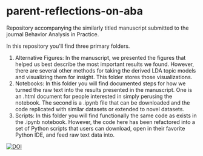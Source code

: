 # parent-reflections-on-aba
Repository accompanying the similarly titled manuscript submitted to the journal Behavior Analysis in Practice. 

In this repository you'll find three primary folders. 
1. Alternative Figures: In the manuscript, we presented the figures that helped us best describe the most important results we found. However, there are several other methods for taking the derived LDA topic models and visualizing them for insight. This folder stores those visualizations. 
2. Notebooks: In this folder you will find documented steps for how we turned the raw text into the results presented in the manuscript. One is an .html document for people interested in simply perusing the notebook. The second is a .ipynb file that can be downloaded and the code replicated with similar datasets or extended to novel datasets. 
3. Scripts: In this folder you will find functionally the same code as exists in the .ipynb notebook. However, the code here has been refactored into a set of Python scripts that users can download, open in their favorite Python IDE, and feed raw text data into. 

[![DOI](https://zenodo.org/badge/DOI/10.5281/zenodo.5815646.svg)](https://doi.org/10.5281/zenodo.5815646)

